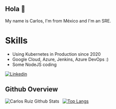 <!--
**karlosarr/karlosarr** is a ✨ _special_ ✨ repository because its `README.md` (this file) appears on your GitHub profile.

Here are some ideas to get you started:

- 🔭 I’m currently working on ...
- 🌱 I’m currently learning ...
- 👯 I’m looking to collaborate on ...
- 🤔 I’m looking for help with ...
- 💬 Ask me about ...
- 📫 How to reach me: ...
- 😄 Pronouns: ...
- ⚡ Fun fact: ...
-->


## Hola 👋

My name is Carlos, I'm from México and I'm an SRE.

<!--* Currently working for [@hyphametrics](https://www.hyphametrics.com/) as a Staff SRE-->

# Skills

* Using Kubernetes in Production since 2020
* Google Cloud, Azure, Jenkins, Azure DevOps  :) 
* Some NodeJS coding


[![Linkedin](https://img.shields.io/badge/-LinkedIn-blue?style=flat&logo=Linkedin&logoColor=white)](https://www.linkedin.com/in/karlosarr/)

## Github Overview

<img align="left" alt="Carlos Ruiz Github Stats" src="https://github-readme-stats-seven-beryl-28.vercel.app/api?username=karlosarr&show_icons=true&theme=dark" /> &nbsp;
[![Top Langs](https://github-readme-stats-seven-beryl-28.vercel.app/api/top-langs/?username=karlosarr&theme=dark)](stats)
